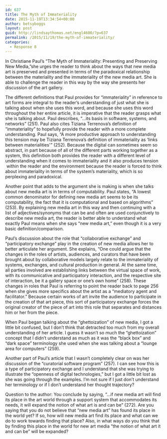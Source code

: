 ```yaml
---
id: 637
title: The Myth of Immateriality
date: 2015-11-19T13:34:54+00:00
author: betsyboggs
layout: post
guid: http://lindsaythomas.net/engl4600/?p=637
permalink: /2015/11/19/the-myth-of-immateriality/
categories:
  - Response 8
---
```

In Christiane Paul&#8217;s &#8220;The Myth of Immateriality: Presenting and Preserving New Media,&#8221;she urges the reader to think about the ways that new media art is preserved and presented in terms of the paradoxical relationship between the materiality and the immateriality of the new media art. She is able to challenge the reader in this way by the way she presents her discussion of the art gallery.

The different definitions that Paul provides for &#8220;immateriality&#8221; in reference to art forms are integral to the reader&#8217;s understanding of just what she is talking about when she uses this word, and because she uses this word throughout the her entire article, it is imperative that the reader grasps what she is talking about. Paul describes, &#8220;&#8230;its basis in software, systems, and networks&#8221; (251). Paul also cites Tiziana Terrenova&#8217;s definition of &#8220;immateriality&#8221; to hopefully provide the reader with a more complete understanding. Paul says, &#8220;A more productive approach to understanding this tension may be Tiziana Terrenova&#8217;s definition of immateriality as &#8216;links between materialities'&#8221; (252). Because the digital can sometimes seem so abstract, in part because of all of the different parts working together as a system, this definition both provides the reader with a different level of understanding when it comes to immateriality and it also produces tension  within the reader and the environment because the reader is forced to think about immateriality in terms of the system&#8217;s materiality, which is so perplexing and paradoxical.

Another point that adds to the argument she is making is when she talks about new media art is in terms of computability. Paul states, &#8220;A lowest common denominator for defining new media art seems to be its computability, the fact that it is computational and based on algorithms&#8221; (253). By explaining new media art in this way and then continuing with a list of adjectives/synonyms that can be and often are used conjunctively to describe new media art, the reader is better able to understand what exactly Paul means when she says &#8220;new media art,&#8221; even though it is a very basic definition/comparison.

Paul&#8217;s discussion about the role that &#8220;collaborative exchange&#8221; and &#8220;participatory exchange&#8221; play in the creation of new media allows her to better articulate her argument. She explains, &#8220;One could argue that the changes in the roles of artists, audiences, and curators that have been brought about by collaborative models largely relate to the immateriality of systems, exchanges, and cultural production in general. At the same time, all parties involved are establishing links between the virtual space of work, with its communicative and participatory interaction, and the respective site of interaction, be it a gallery space or one&#8217;s own home&#8221; (258). These changes in roles that Paul is referring to point the reader back to page 256 when she gives more specifics about the artist as a &#8220;mediatory agent and facilitator.&#8221; Because certain works of art invite the audience to participate in the creation of that art piece, this sort of participatory exchange forces the original creator of the piece of art into this role that separates and distances him or her from the piece.

When Paul began talking about the &#8220;ghettoization&#8221; of new media, I got a little bit confused, but I don&#8217;t think that detracted too much from my overall understanding of her article. I guess it wasn&#8217;t so much the &#8220;ghettoization&#8221; concept that I didn&#8217;t understand as much as it was the &#8220;black box&#8221; and &#8220;dark space&#8221; terminology she used when she was talking about a &#8220;lounge area for computers&#8221; (259).

Another part of Paul&#8217;s article that I wasn&#8217;t completely clear on was her discussion of the &#8220;curatorial software program&#8221; (257). I can see how this is a type of participatory exchange and I understand that she was trying to illustrate the &#8220;openness of digital technologies,&#8221; but I got a little bit lost as she was going through the examples. I&#8217;m not sure if I just don&#8217;t understand her terminology or if I don&#8217;t understand her thought trajectory?

Question to the author: You conclude by saying, &#8220;&#8230;if new media art will find its place in the art world through a support system that accommodates its needs, it will expand the notion of what art is and can be&#8221; (272). Are you saying that you do not believe that &#8220;new media art&#8221; has found its place in the world yet? If so, how will new media art find its place and what can we do to work towards finding that place? Also, in what ways do you think that by finding this place in the world for new art media &#8220;the notion of what art it and can be&#8221; will be expanded?
